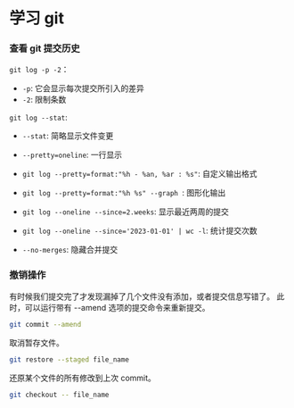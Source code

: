 # 学习 git

### 查看 git 提交历史

`git log -p -2`：

- `-p`: 它会显示每次提交所引入的差异
- `-2`: 限制条数

`git log --stat`:

- `--stat`: 简略显示文件变更

- `--pretty=oneline`: 一行显示

- `git log --pretty=format:"%h - %an, %ar : %s"`: 自定义输出格式

- `git log --pretty=format:"%h %s" --graph `: 图形化输出

- `git log --oneline --since=2.weeks`: 显示最近两周的提交

- `git log --oneline --since='2023-01-01' | wc -l`: 统计提交次数

- `--no-merges`: 隐藏合并提交

### 撤销操作

有时候我们提交完了才发现漏掉了几个文件没有添加，或者提交信息写错了。 此时，可以运行带有 --amend 选项的提交命令来重新提交。

```bash
git commit --amend
```

取消暂存文件。

```bash
git restore --staged file_name
```

还原某个文件的所有修改到上次 commit。

```bash
git checkout -- file_name
```
